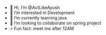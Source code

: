 - 👋 Hi, I’m @ActLikeAyush
- 👀 I’m interested in Development
- 🌱 I’m currently learning java
- 💞️ I’m looking to collaborate on spring project 
- ⚡ Fun fact: meet me after 12AM

<!---
ActLikeAyush/ActLikeAyush is a ✨ special ✨ repository because its `README.md` (this file) appears on your GitHub profile.
You can click the Preview link to take a look at your changes.
--->
